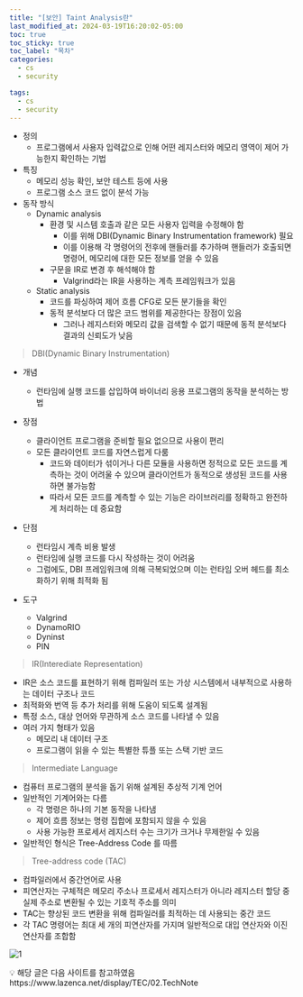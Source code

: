 ```yaml
---
title: "[보안] Taint Analysis란"
last_modified_at: 2024-03-19T16:20:02-05:00
toc: true
toc_sticky: true
toc_label: "목차"
categories:
  - cs
  - security

tags:
  - cs
  - security
---
```

- 정의
    - 프로그램에서 사용자 입력값으로 인해 어떤 레지스터와 메모리 영역이 제어 가능한지 확인하는 기법
- 특징
    - 메모리 성능 확인, 보안 테스트 등에 사용
    - 프로그램 소스 코드 없이 분석 가능
- 동작 방식
    - Dynamic analysis
        - 환경 및 시스템 호출과 같은 모든 사용자 입력을 수정해야 함
            - 이를 위해 DBI(Dynamic Binary Instrumentation framework) 필요
            - 이를 이용해 각 명령어의 전후에 핸들러를 추가하며 핸들러가 호출되면 명령어, 메모리에 대한 모든 정보를 얻을 수 있음
        - 구문을 IR로 변경 후 해석해야 함
            - Valgrind라는 IR을 사용하는 계측 프레임워크가 있음
    - Static analysis
        - 코드를 파싱하여 제어 흐름 CFG로 모든 분기들을 확인
        - 동적 분석보다 더 많은 코드 범위를 제공한다는 장점이 있음
            - 그러나 레지스터와 메모리 값을 검색할 수 없기 때문에 동적 분석보다 결과의 신뢰도가 낮음

> DBI(Dynamic Binary Instrumentation)
> 
- 개념
    - 런타임에 실행 코드를 삽입하여 바이너리 응용 프로그램의 동작을 분석하는 방법
- 장점
    - 클라이언트 프로그램을 준비할 필요 없으므로 사용이 편리
    - 모든 클라이언트 코드를 자연스럽게 다룸
        - 코드와 데이터가 섞이거나 다른 모듈을 사용하면 정적으로 모든 코드를 계측하는 것이 어려울 수 있으며 클라이언트가 동적으로 생성된 코드를 사용하면 불가능함
        - 따라서 모든 코드를 계측할 수 있는 기능은 라이브러리를 정확하고 완전하게 처리하는 데 중요함
- 단점
    - 런타임시 계측 비용 발생
    - 런타임에 실행 코드를 다시 작성하는 것이 어려움
    - 그럼에도, DBI 프레임워크에 의해 극복되었으며 이는 런타임 오버 헤드를 최소화하기 위해 최적화 됨

- 도구
    - Valgrind
    - DynamoRIO
    - Dyninst
    - PIN

> IR(Interediate Representation)
> 
- IR은 소스 코드를 표현하기 위해 컴파일러 또는 가상 시스템에서 내부적으로 사용하는 데이터 구조나 코드
- 최적화와 번역 등 추가 처리를 위해 도움이 되도록 설계됨
- 특정 소스, 대상 언어와 무관하게 소스 코드를 나타낼 수 있음
- 여러 가지 형태가 있음
    - 메모리 내 데이터 구조
    - 프로그램이 읽을 수 있는 특별한 튜플 또는 스택 기반 코드

> Intermediate Language
> 
- 컴퓨터 프로그램의 분석을 돕기 위해 설계된 추상적 기계 언어
- 일반적인 기계어와는 다름
    - 각 명령은 하나의 기본 동작을 나타냄
    - 제어 흐름 정보는 명령 집합에 포함되지 않을 수 있음
    - 사용 가능한 프로세서 레지스터 수는 크기가 크거나 무제한일 수 있음
- 일반적인 형식은 Tree-Address Code 를 따름

> Tree-address code (TAC)
> 
- 컴파일러에서 중간언어로 사용
- 피연산자는 구체적은 메모리 주소나 프로세서 레지스터가 아니라 레지스터 할당 중 실제 주소로 변환될 수 있는 기호적 주소를 의미
- TAC는 향상된 코드 변환을 위해 컴파일러를 최적하는 데 사용되는 중간 코드
- 각 TAC 명령어는 최대 세 개의 피연산자를 가지며 일반적으로 대입 연산자와 이진 연산자를 조합함

![1](https://github.com/Kimbongsik/Kimbongsik.github.io/assets/63995044/d4eccca2-f5a6-42e6-bcd9-c6d4f99f4a4f)

<aside>
💡 해당 글은 다음 사이트를 참고하였음 https://www.lazenca.net/display/TEC/02.TechNote

</aside>